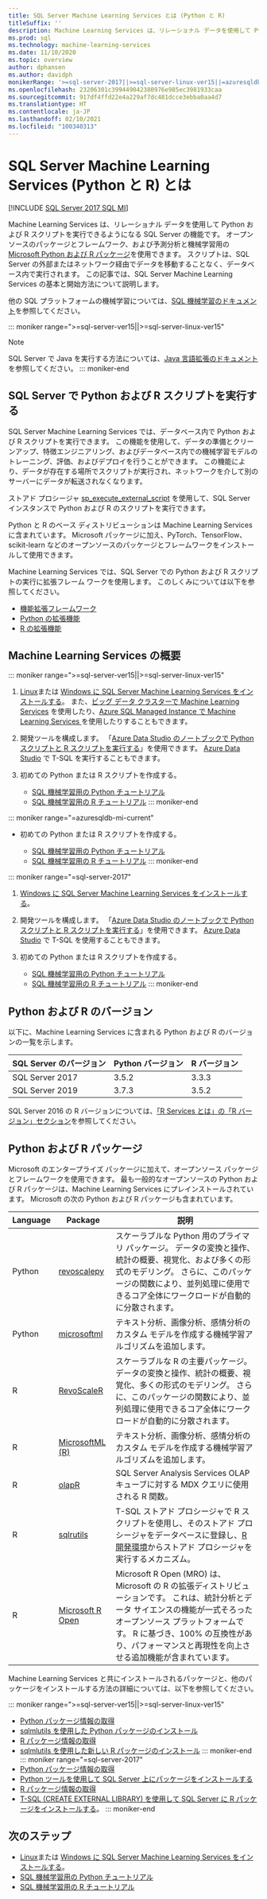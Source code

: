 ```yaml
---
title: SQL Server Machine Learning Services とは (Python と R)
titleSuffix: ''
description: Machine Learning Services は、リレーショナル データを使用して Python および R スクリプトを実行できるようになる SQL Server の機能です。 オープンソースのパッケージとフレームワーク、および予測分析と機械学習用の Microsoft Python および R パッケージを使用できます。 スクリプトは、SQL Server の外部またはネットワーク経由でデータを移動することなく、データベース内で実行されます。 この記事では、SQL Server Machine Learning Services の基本と開始方法について説明します。
ms.prod: sql
ms.technology: machine-learning-services
ms.date: 11/10/2020
ms.topic: overview
author: dphansen
ms.author: davidph
monikerRange: '>=sql-server-2017||>=sql-server-linux-ver15||=azuresqldb-mi-current'
ms.openlocfilehash: 23206301c399449042380976e985ec3981933caa
ms.sourcegitcommit: 917df4ffd22e4a229af7dc481dcce3ebba0aa4d7
ms.translationtype: HT
ms.contentlocale: ja-JP
ms.lasthandoff: 02/10/2021
ms.locfileid: "100340313"
---
```

# <a name="what-is-sql-server-machine-learning-services-with-python-and-r"></a>SQL Server Machine Learning Services (Python と R) とは
[!INCLUDE [SQL Server 2017 SQL MI](../includes/applies-to-version/sqlserver2017-asdbmi.md)]

Machine Learning Services は、リレーショナル データを使用して Python および R スクリプトを実行できるようになる SQL Server の機能です。 オープンソースのパッケージとフレームワーク、および予測分析と機械学習用の [Microsoft Python および R パッケージ](#packages)を使用できます。 スクリプトは、SQL Server の外部またはネットワーク経由でデータを移動することなく、データベース内で実行されます。 この記事では、SQL Server Machine Learning Services の基本と開始方法について説明します。

他の SQL プラットフォームの機械学習については、[SQL 機械学習のドキュメント](index.yml)を参照してください。

::: moniker range=">=sql-server-ver15||>=sql-server-linux-ver15"
> [!NOTE]
> SQL Server で Java を実行する方法については、[Java 言語拡張のドキュメント](../language-extensions/java-overview.md)を参照してください。
::: moniker-end

## <a name="execute-python-and-r-scripts-in-sql-server"></a>SQL Server で Python および R スクリプトを実行する

SQL Server Machine Learning Services では、データベース内で Python および R スクリプトを実行できます。 この機能を使用して、データの準備とクリーンアップ、特徴エンジニアリング、およびデータベース内での機械学習モデルのトレーニング、評価、およびデプロイを行うことができます。 この機能により、データが存在する場所でスクリプトが実行され、ネットワークを介して別のサーバーにデータが転送されなくなります。

ストアド プロシージャ [sp_execute_external_script](../relational-databases/system-stored-procedures/sp-execute-external-script-transact-sql.md) を使用して、SQL Server インスタンスで Python および R のスクリプトを実行できます。

Python と R のベース ディストリビューションは Machine Learning Services に含まれています。 Microsoft パッケージに加え、PyTorch、TensorFlow、scikit-learn などのオープンソースのパッケージとフレームワークをインストールして使用できます。

Machine Learning Services では、SQL Server での Python および R スクリプトの実行に拡張フレーム ワークを使用します。 このしくみについては以下を参照してください。

+ [機能拡張フレームワーク](concepts/extensibility-framework.md)
+ [Python の拡張機能](concepts/extension-python.md)
+ [R の拡張機能](concepts/extension-r.md)

## <a name="get-started-with-machine-learning-services"></a>Machine Learning Services の概要

::: moniker range=">=sql-server-ver15||>=sql-server-linux-ver15"
1. [Linux](../linux/sql-server-linux-setup-machine-learning.md?toc=/sql/machine-learning/toc.json)または [Windows に SQL Server Machine Learning Services をインストールする](install/sql-machine-learning-services-windows-install.md)。 また、[ビッグ データ クラスターで Machine Learning Services](../big-data-cluster/machine-learning-services.md) を使用したり、[Azure SQL Managed Instance で Machine Learning Services ](/azure/azure-sql/managed-instance/machine-learning-services-overview)を使用したりすることもできます。

1. 開発ツールを構成します。 「[Azure Data Studio のノートブックで Python スクリプトと R スクリプトを実行する](install/sql-machine-learning-azure-data-studio.md)」を使用できます。 [Azure Data Studio](../azure-data-studio/what-is-azure-data-studio.md) で T-SQL を実行することもできます。

1. 初めての Python または R スクリプトを作成する。

   + [SQL 機械学習用の Python チュートリアル](tutorials/python-tutorials.md)
   + [SQL 機械学習用の R チュートリアル](tutorials/r-tutorials.md)
::: moniker-end

::: moniker range="=azuresqldb-mi-current"
+ 初めての Python または R スクリプトを作成する。

   + [SQL 機械学習用の Python チュートリアル](tutorials/python-tutorials.md)
   + [SQL 機械学習用の R チュートリアル](tutorials/r-tutorials.md)
::: moniker-end

::: moniker range="=sql-server-2017"
1. [Windows に SQL Server Machine Learning Services をインストールする](install/sql-machine-learning-services-windows-install.md)。

1. 開発ツールを構成します。 「[Azure Data Studio のノートブックで Python スクリプトと R スクリプトを実行する](install/sql-machine-learning-azure-data-studio.md)」を使用できます。 [Azure Data Studio](../azure-data-studio/what-is-azure-data-studio.md) で T-SQL を使用することもできます。

1. 初めての Python または R スクリプトを作成する。

   + [SQL 機械学習用の Python チュートリアル](tutorials/python-tutorials.md)
   + [SQL 機械学習用の R チュートリアル](tutorials/r-tutorials.md)
::: moniker-end

<a name="versions"></a>

## <a name="python-and-r-versions"></a>Python および R のバージョン

以下に、Machine Learning Services に含まれる Python および R のバージョンの一覧を示します。

| SQL Server のバージョン | Python バージョン | R バージョン |
|-|-|-|
| SQL Server 2017 | 3.5.2 | 3.3.3 |
| SQL Server 2019 | 3.7.3 | 3.5.2 |

SQL Server 2016 の R バージョンについては、[「R Services とは」の「R バージョン」セクション](r/sql-server-r-services.md?view=sql-server-2016&preserve-view=true#version)を参照してください。

<a name="packages"></a>

## <a name="python-and-r-packages"></a>Python および R パッケージ

Microsoft のエンタープライズ パッケージに加えて、オープンソース パッケージとフレームワークを使用できます。 最も一般的なオープンソースの Python および R パッケージは、Machine Learning Services にプレインストールされています。 Microsoft の次の Python および R パッケージも含まれています。

| Language | Package | 説明 |
|-|-|-|
| Python | [revoscalepy](python/ref-py-revoscalepy.md) | スケーラブルな Python 用のプライマリ パッケージ。 データの変換と操作、統計の概要、視覚化、および多くの形式のモデリング。 さらに、このパッケージの関数により、並列処理に使用できるコア全体にワークロードが自動的に分散されます。 |
| Python | [microsoftml](python/ref-py-microsoftml.md) | テキスト分析、画像分析、感情分析のカスタム モデルを作成する機械学習アルゴリズムを追加します。 | 
| R | [RevoScaleR](r/ref-r-revoscaler.md) | スケーラブルな R の主要パッケージ。データの変換と操作、統計の概要、視覚化、多くの形式のモデリング。 さらに、このパッケージの関数により、並列処理に使用できるコア全体にワークロードが自動的に分散されます。 |
| R | [MicrosoftML (R)](r/ref-r-microsoftml.md) | テキスト分析、画像分析、感情分析のカスタム モデルを作成する機械学習アルゴリズムを追加します。 |
| R | [olapR](r/ref-r-olapr.md) | SQL Server Analysis Services OLAP キューブに対する MDX クエリに使用される R 関数。 |
| R | [sqlrutils](r/ref-r-sqlrutils.md) | T-SQL ストアド プロシージャで R スクリプトを使用し、そのストアド プロシージャをデータベースに登録し、[R 開発環境](r/set-up-a-data-science-client.md)からストアド プロシージャを実行するメカニズム。 |
| R | [Microsoft R Open](https://mran.microsoft.com/rro) | Microsoft R Open (MRO) は、Microsoft の R の拡張ディストリビューションです。 これは、統計分析とデータ サイエンスの機能が一式そろったオープンソース プラットフォームです。 R に基づき、100% の互換性があり、パフォーマンスと再現性を向上させる追加機能が含まれています。 |

Machine Learning Services と共にインストールされるパッケージと、他のパッケージをインストールする方法の詳細については、以下を参照してください。

::: moniker range=">=sql-server-ver15||>=sql-server-linux-ver15"
+ [Python パッケージ情報の取得](package-management/python-package-information.md)
+ [sqlmlutils を使用した Python パッケージのインストール](package-management/install-additional-python-packages-on-sql-server.md)
+ [R パッケージ情報の取得](package-management/r-package-information.md)
+ [sqlmlutils を使用した新しい R パッケージのインストール](package-management/install-additional-r-packages-on-sql-server.md)
::: moniker-end
::: moniker range="=sql-server-2017"
+ [Python パッケージ情報の取得](package-management/python-package-information.md)
+ [Python ツールを使用して SQL Server 上にパッケージをインストールする](package-management/install-python-packages-standard-tools.md)
+ [R パッケージ情報の取得](package-management/r-package-information.md)
+ [T-SQL (CREATE EXTERNAL LIBRARY) を使用して SQL Server に R パッケージをインストールする](package-management/install-r-packages-with-tsql.md)。
::: moniker-end

## <a name="next-steps"></a>次のステップ

+ [Linux](../linux/sql-server-linux-setup-machine-learning.md?toc=/sql/machine-learning/toc.json)または [Windows に SQL Server Machine Learning Services をインストールする](install/sql-machine-learning-services-windows-install.md)。
+ [SQL 機械学習用の Python チュートリアル](tutorials/python-tutorials.md)
+ [SQL 機械学習用の R チュートリアル](tutorials/r-tutorials.md)